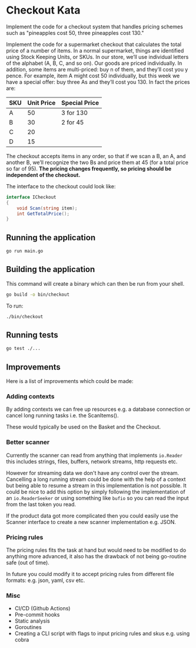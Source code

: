 # Checkout Kata

Implement the code for a checkout system that handles pricing schemes such as "pineapples cost 50, three pineapples cost 130."

Implement the code for a supermarket checkout that calculates the total price of a number of items. In a normal supermarket, things are identified using Stock Keeping Units, or SKUs. In our store, we’ll use individual letters of the alphabet (A, B, C, and so on). Our goods are priced individually. In addition, some items are multi-priced: buy n of them, and they’ll cost you y pence. For example, item A might cost 50 individually, but this week we have a special offer: buy three As and they’ll cost you 130. In fact the prices are:

| SKU  | Unit Price | Special Price |
| ---- | ---------- | ------------- |
| A    | 50         | 3 for 130     |
| B    | 30         | 2 for 45      |
| C    | 20         |               |
| D    | 15         |               |

The checkout accepts items in any order, so that if we scan a B, an A, and another B, we’ll recognize the two Bs and price them at 45 (for a total price so far of 95). **The pricing changes frequently, so pricing should be independent of the checkout.**

The interface to the checkout could look like:

```cs
interface ICheckout
{
    void Scan(string item);
    int GetTotalPrice();
}
```

## Running the application

```sh
go run main.go
```

## Building the application

This command will create a binary which can then be run from your shell.

```sh
go build -o bin/checkout
```

To run:

```sh
./bin/checkout
```


## Running tests

```sh
go test ./...
```

## Improvements

Here is a list of improvements which could be made:

### Adding contexts

By adding contexts we can free up resources e.g. a database connection or cancel long running tasks i.e. the ScanItems().

These would typically be used on the Basket and the Checkout.

### Better scanner

Currently the scanner can read from anything that implements `io.Reader` this includes strings, files, buffers, network streams, http requests etc. 

However for streaming data we don't have any control over the stream. Cancelling a long running stream could be done with the help of a context but being able to resume a stream in this implementation is not possible. It could be nice to add this option by simply following the implementation of an `io.ReaderSeeker` or using something like `bufio` so you can read the input from the last token you read.

If the product data got more complicated then you could easily use the Scanner interface to create a new scanner implementation e.g. JSON.

### Pricing rules

The pricing rules fits the task at hand but would need to be modified to do anything more advanced, it also has the drawback of not being go-routine safe (out of time).

In future you could modify it to accept pricing rules from different file formats: e.g. json, yaml, csv etc.


### Misc

- CI/CD (Github Actions)
- Pre-commit hooks
- Static analysis
- Goroutines
- Creating a CLI script with flags to input pricing rules and skus e.g. using cobra